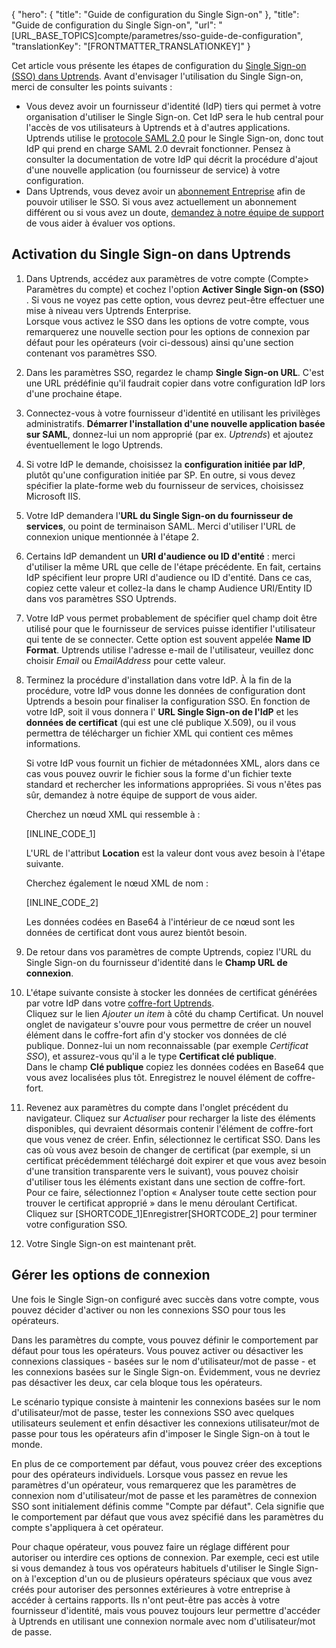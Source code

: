 {
  "hero": {
    "title": "Guide de configuration du Single Sign-on"
  },
  "title": "Guide de configuration du Single Sign-on",
  "url": "[URL_BASE_TOPICS]compte/parametres/sso-guide-de-configuration",
  "translationKey": "[FRONTMATTER_TRANSLATIONKEY]"
}

Cet article vous présente les étapes de configuration du [Single Sign-on (SSO) dans Uptrends]([LINK_URL_1]). Avant d'envisager l'utilisation du Single Sign-on, merci de consulter les points suivants :

-   Vous devez avoir un fournisseur d'identité (IdP) tiers qui permet à votre organisation d'utiliser le Single Sign-on. Cet IdP sera le hub central pour l'accès de vos utilisateurs à Uptrends et à d'autres applications. Uptrends utilise le [protocole SAML 2.0]([LINK_URL_2]) pour le Single Sign-on, donc tout IdP qui prend en charge SAML 2.0 devrait fonctionner. Pensez à consulter la documentation de votre IdP qui décrit la procédure d'ajout d'une nouvelle application (ou fournisseur de service) à votre configuration.
-   Dans Uptrends, vous devez avoir un [abonnement Entreprise]([LINK_URL_3]) afin de pouvoir utiliser le SSO. Si vous avez actuellement un abonnement différent ou si vous avez un doute, [demandez à notre équipe de support]([LINK_URL_4]) de vous aider à évaluer vos options.

## Activation du Single Sign-on dans Uptrends

1.  Dans Uptrends, accédez aux paramètres de votre compte (Compte&gt; Paramètres du compte) et cochez l'option **Activer Single Sign-on (SSO)** . Si vous ne voyez pas cette option, vous devrez peut-être effectuer une mise à niveau vers Uptrends Enterprise.  
    Lorsque vous activez le SSO dans les options de votre compte, vous remarquerez une nouvelle section pour les options de connexion par défaut pour les opérateurs (voir ci-dessous) ainsi qu'une section contenant vos paramètres SSO.

2.  Dans les paramètres SSO, regardez le champ **Single Sign-on URL**. C'est une URL prédéfinie qu'il faudrait copier dans votre configuration IdP lors d'une prochaine étape.

3.  Connectez-vous à votre fournisseur d'identité en utilisant les privilèges administratifs. **Démarrer l'installation d'une nouvelle application basée sur SAML**, donnez-lui un nom approprié (par ex. *Uptrends*) et ajoutez éventuellement le logo Uptrends.

4.  Si votre IdP le demande, choisissez la **configuration initiée par IdP**, plutôt qu'une configuration initiée par SP. En outre, si vous devez spécifier la plate-forme web du fournisseur de services, choisissez Microsoft IIS.

5.  Votre IdP demandera l'**URL du Single Sign-on du fournisseur de services**, ou point de terminaison SAML. Merci d'utiliser l'URL de connexion unique mentionnée à l'étape 2.

6.  Certains IdP demandent un **URI d'audience ou ID d'entité** : merci d'utiliser la même URL que celle de l'étape précédente. En fait, certains IdP spécifient leur propre URI d'audience ou ID d'entité. Dans ce cas, copiez cette valeur et collez-la dans le champ Audience URI/Entity ID dans vos paramètres SSO Uptrends.

7.  Votre IdP vous permet probablement de spécifier quel champ doit être utilisé pour que le fournisseur de services puisse identifier l'utilisateur qui tente de se connecter. Cette option est souvent appelée **Name ID Format**. Uptrends utilise l'adresse e-mail de l'utilisateur, veuillez donc choisir *Email* ou *EmailAddress* pour cette valeur.

8.  Terminez la procédure d'installation dans votre IdP. À la fin de la procédure, votre IdP vous donne les données de configuration dont Uptrends a besoin pour finaliser la configuration SSO. En fonction de votre IdP, soit il vous donnera l' **URL Single Sign-on de l'IdP** et les **données de certificat** (qui est une clé publique X.509), ou il vous permettra de télécharger un fichier XML qui contient ces mêmes informations.

    Si votre IdP vous fournit un fichier de métadonnées XML, alors dans ce cas vous pouvez ouvrir le fichier sous la forme d'un fichier texte standard et rechercher les informations appropriées. Si vous n'êtes pas sûr, demandez à notre équipe de support de vous aider. 

    Cherchez un nœud XML qui ressemble à :

    [INLINE_CODE_1]

    L'URL de l'attribut **Location** est la valeur dont vous avez besoin à l'étape suivante.

    Cherchez également le nœud XML de nom :

    [INLINE_CODE_2]

    Les données codées en Base64 à l'intérieur de ce nœud sont les données de certificat dont vous aurez bientôt besoin.

9.  De retour dans vos paramètres de compte Uptrends, copiez l'URL du Single Sign-on du fournisseur d'identité dans le **Champ URL de connexion**. 

10.  L'étape suivante consiste à stocker les données de certificat générées par votre IdP dans votre [coffre-fort Uptrends]([LINK_URL_5]).   
    Cliquez sur le lien *Ajouter un item* à côté du champ Certificat. Un nouvel onglet de navigateur s'ouvre pour vous permettre de créer un nouvel élément dans le coffre-fort afin d'y stocker vos données de clé publique. Donnez-lui un nom reconnaissable (par exemple *Certificat SSO*), et assurez-vous qu'il a le type **Certificat clé publique**.   
    Dans le champ **Clé publique** copiez les données codées en Base64 que vous avez localisées plus tôt.  Enregistrez le nouvel élément de coffre-fort. 

11. Revenez aux paramètres du compte dans l'onglet précédent du navigateur. Cliquez sur *Actualiser* pour recharger la liste des éléments disponibles, qui devraient désormais contenir l'élément de coffre-fort que vous venez de créer. Enfin, sélectionnez le certificat SSO. Dans les cas où vous avez besoin de changer de certificat (par exemple, si un certificat précédemment téléchargé doit expirer et que vous avez besoin d'une transition transparente vers le suivant), vous pouvez choisir d'utiliser tous les éléments existant dans une section de coffre-fort. Pour ce faire, sélectionnez l'option « Analyser toute cette section pour trouver le certificat approprié » dans le menu déroulant Certificat. Cliquez sur [SHORTCODE_1]Enregistrer[SHORTCODE_2] pour terminer votre configuration SSO.

12.  Votre Single Sign-on est maintenant prêt. 

## Gérer les options de connexion 

Une fois le Single Sign-on configuré avec succès dans votre compte, vous pouvez décider d'activer ou non les connexions SSO pour tous les opérateurs. 

Dans les paramètres du compte, vous pouvez définir le comportement par défaut pour tous les opérateurs. Vous pouvez activer ou désactiver les connexions classiques - basées sur le nom d'utilisateur/mot de passe - et les connexions basées sur le Single Sign-on. Évidemment, vous ne devriez pas désactiver les deux, car cela bloque tous les opérateurs. 

Le scénario typique consiste à maintenir les connexions basées sur le nom d'utilisateur/mot de passe, tester les connexions SSO avec quelques utilisateurs seulement et enfin désactiver les connexions utilisateur/mot de passe pour tous les opérateurs afin d'imposer le Single Sign-on à tout le monde. 

En plus de ce comportement par défaut, vous pouvez créer des exceptions pour des opérateurs individuels. Lorsque vous passez en revue les paramètres d'un opérateur, vous remarquerez que les paramètres de connexion nom d'utilisateur/mot de passe et les paramètres de connexion SSO sont initialement définis comme "Compte par défaut". Cela signifie que le comportement par défaut que vous avez spécifié dans les paramètres du compte s'appliquera à cet opérateur. 

Pour chaque opérateur, vous pouvez faire un réglage différent pour autoriser ou interdire ces options de connexion. Par exemple, ceci est utile si vous demandez à tous vos opérateurs habituels d'utiliser le Single Sign-on à l'exception d'un ou de plusieurs opérateurs spéciaux que vous avez créés pour autoriser des personnes extérieures à votre entreprise à accéder à certains rapports. Ils n'ont peut-être pas accès à votre fournisseur d'identité, mais vous pouvez toujours leur permettre d'accéder à Uptrends en utilisant une connexion normale avec nom d'utilisateur/mot de passe.
